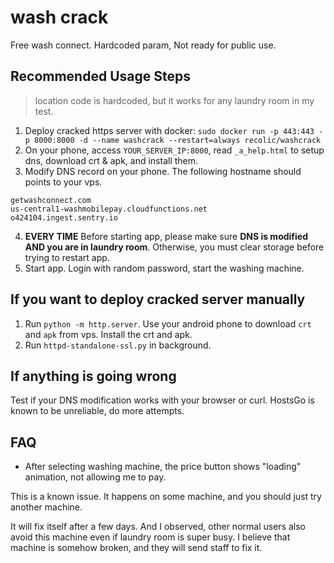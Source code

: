 # wash crack

Free wash connect. Hardcoded param, Not ready for public use.

## Recommended Usage Steps

> location code is hardcoded, but it works for any laundry room in my test.

1. Deploy cracked https server with docker: `sudo docker run -p 443:443 -p 8000:8000 -d --name washcrack --restart=always recolic/washcrack`
2. On your phone, access `YOUR_SERVER_IP:8000`, read `_a_help.html` to setup dns, download crt & apk, and install them.
3. Modify DNS record on your phone. The following hostname should points to your vps.

```
getwashconnect.com
us-central1-washmobilepay.cloudfunctions.net
o424104.ingest.sentry.io
```

4. **EVERY TIME** Before starting app, please make sure **DNS is modified AND you are in laundry room**. Otherwise, you must clear storage before trying to restart app.
5. Start app. Login with random password, start the washing machine.

## If you want to deploy cracked server manually

1. Run `python -m http.server`. Use your android phone to download `crt` and `apk` from vps. Install the crt and apk.
2. Run `httpd-standalone-ssl.py` in background. 

## If anything is going wrong

Test if your DNS modification works with your browser or curl. HostsGo is known to be unreliable, do more attempts.

## FAQ

- After selecting washing machine, the price button shows "loading" animation, not allowing me to pay.

This is a known issue. It happens on some machine, and you should just try another machine.

It will fix itself after a few days. And I observed, other normal users also avoid this machine even if laundry room is super busy. I believe that machine is somehow broken, and they will send staff to fix it.

